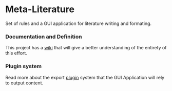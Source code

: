 # Meta-Literature
Set of rules and a GUI application for literature writing and formating.

### Documentation and Definition

This project has a [wiki](https://github.com/gcarreno/meta-literature/wiki) that will give a better understanding of the entirety of this effort.

### Plugin system

Read more about the export [plugin](plugins) system that the GUI Application will rely to output content.
